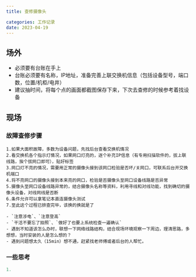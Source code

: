 ```yaml
---
title: 查修摄像头

categories: 工作记录
date: 2023-04-19
---
```


## 场外
- 必须要有台账在手上
- 台账必须要有名称，IP地址，准备完善上联交换机信息（包括设备型号，端口数，位置/机柜/电井）
- 建议抽时间，将每个点的画面都截图保存下来，下次去查修的时候参考着找设备

## 现场

### 故障查修步骤
```shell
1.如果大面积故障，多数为设备问题，先找后台查看交换机情况
2.看交换机各个指示灯情况，如果网口灯亮的，逐个补充IP信息（有专用扫描软件的，拔上联线路，挨个拔网口即可），贴好标签
3.网口灯不亮的情况，需要用正常的摄像头接到该网口检验是否坏/关网口，可联系后台开交换机端口
4.将不亮网口的摄像头接到本来亮的网口，检验是否摄像头至网口设备线路是否异常
5.摄像头至网口设备线路异常的，结合摄像头名称等资料，利用寻线和对线功能，找到确切的摄像头设备，对线网线是否断
6.条件允许可以拿笔记本直连摄像头测试
7.至此这个过程已排查完毕，该换的换就是了
```

	- `注意涉电`、`注意登高`
	- `干活不要忘了拍照`、`做好了也要上系统检查一遍确认`
	- 遇到不知道该怎么办时，联想一下网络线路结构，结合现场环境观察一下周边，理清思路，多想想，当时安装的人是怎么想的？
	- 遇到问题想太久（15min）想不通，赶紧找老师傅或者后台的人帮忙。

### 一些思考

```python
1. 
```